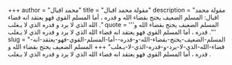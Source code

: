 +++
author = "محمد اقبال"
title = "مقولة محمد اقبال"
description = "مقولة محمد اقبال: المسلم الضعيف يحتج بقضاء الله و قدره ، أما المسلم القوي فهو يعتقد انه قضاء الله الذي لا يرد و قدره الذي لا يـغلب ."
quote = '''المسلم الضعيف يحتج بقضاء الله و قدره ، أما المسلم القوي فهو يعتقد انه قضاء الله الذي لا يرد و قدره الذي لا يـغلب .'''
slug = "المسلم-الضعيف-يحتج-بقضاء-الله-و-قدره--أما-المسلم-القوي-فهو-يعتقد-انه-قضاء-الله-الذي-لا-يرد-و-قدره-الذي-لا-يـغلب"
+++
المسلم الضعيف يحتج بقضاء الله و قدره ، أما المسلم القوي فهو يعتقد انه قضاء الله الذي لا يرد و قدره الذي لا يـغلب .
